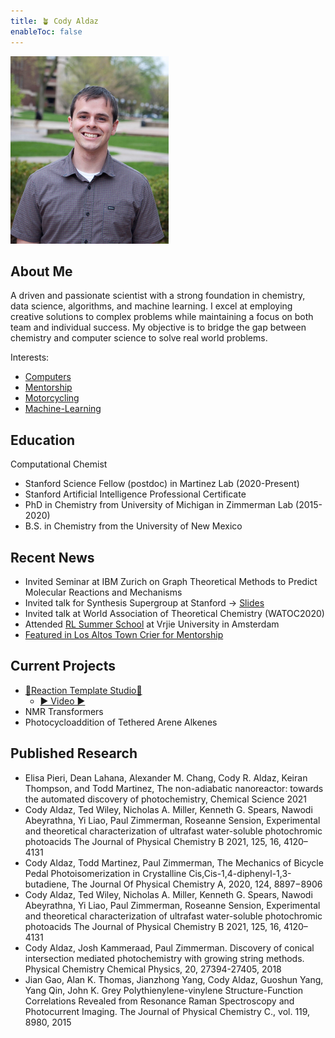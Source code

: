 ```yaml
---
title: 🪴 Cody Aldaz
enableToc: false
---
```



![me](codyaldaz.png)

## About Me
A driven and passionate scientist with a strong foundation in chemistry, data science, algorithms, and machine learning. I excel at employing creative solutions to complex problems while maintaining a focus on both team and individual success. My objective is to bridge the gap between chemistry and computer science to solve real world problems. <br>

Interests:
- [Computers](notes/Computers.md)
- [Mentorship](notes/Mentorship.md)
- [Motorcycling](notes/Motorcycling.md)
- [Machine-Learning](notes/Machine-Learning.md)

## Education
Computational Chemist <br>
- Stanford Science Fellow (postdoc) in Martinez Lab (2020-Present) <br>
- Stanford Artificial Intelligence Professional Certificate
- PhD in Chemistry from University of Michigan in Zimmerman Lab (2015-2020) <br>
- B.S. in Chemistry from the University of New Mexico <br>

## Recent News
- Invited Seminar at IBM Zurich on Graph Theoretical Methods to Predict Molecular Reactions and Mechanisms <br>
- Invited talk for Synthesis Supergroup at Stanford -> [Slides]() <br>
- Invited talk at World Association of Theoretical Chemistry (WATOC2020) <br>
- Attended [RL Summer School](https://rlsummerschool.com) at Vrjie University in Amsterdam 
- [Featured in Los Altos Town Crier for Mentorship](https://www.losaltosonline.com/schools/science-learning-institute-offers-internships-with-pathway-to-stem/article_8056c754-b564-11ec-ad82-4b544bbeb2ef.html)

## Current Projects
- [🔗Reaction Template Studio🔗](https://mtzgroup.github.io/retropaths/)
    - [▶️ Video ▶️](https://youtu.be/L-8zXFInrOc)
- NMR Transformers 
- Photocycloaddition of Tethered Arene Alkenes

## Published Research
- Elisa Pieri, Dean Lahana, Alexander M. Chang, Cody R. Aldaz, Keiran Thompson, and Todd Martinez, The non-adiabatic nanoreactor: towards the automated discovery of photochemistry, Chemical Science 2021
- Cody Aldaz, Ted Wiley, Nicholas A. Miller, Kenneth G. Spears, Nawodi Abeyrathna, Yi Liao, Paul Zimmerman, Roseanne Sension, Experimental and theoretical characterization of ultrafast water-soluble photochromic photoacids The Journal of Physical Chemistry B 2021, 125, 16, 4120–4131
- Cody Aldaz, Todd Martinez, Paul Zimmerman, The Mechanics of Bicycle Pedal Photoisomerization in Crystalline Cis,Cis-1,4-diphenyl-1,3-butadiene, The Journal Of Physical Chemistry A, 2020, 124, 8897−8906
- Cody Aldaz, Ted Wiley, Nicholas A. Miller, Kenneth G. Spears, Nawodi Abeyrathna, Yi Liao, Paul Zimmerman, Roseanne Sension, Experimental and theoretical characterization of ultrafast water-soluble photochromic photoacids The Journal of Physical Chemistry B 2021, 125, 16, 4120–4131
- Cody Aldaz, Josh Kammeraad, Paul Zimmerman. Discovery of conical intersection mediated photochemistry with growing string methods. Physical Chemistry Chemical Physics, 20, 27394-27405, 2018
- Jian Gao, Alan K. Thomas, Jianzhong Yang, Cody Aldaz, Guoshun Yang, Yang Qin, John K. Grey Polythienylene-vinylene Structure-Function Correlations Revealed from Resonance Raman Spectroscopy and Photocurrent Imaging. The Journal of Physical Chemistry C., vol. 119, 8980, 2015

